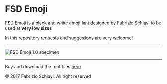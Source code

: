 # FSD Emoji

[FSD Emoji](https://www.fsd.it/shop/fonts/fsd-emoji/) is a black and white emoji font designed by Fabrizio Schiavi to be used at **very low sizes**

In this repository requests and suggestions are very welcome!

***

![FSD Emoji 1.0 specimen](https://www.fsd.it/wp-content/uploads/FSD-Emoji-specimen.png)

***

Buy and download the font files [here](https://www.fsd.it/shop/fonts/fsd-emoji/)
 
© 2017 Fabrizio Schiavi. All right reserved
